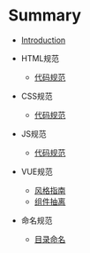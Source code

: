 # Summary

- [Introduction](README.md)
- HTML规范
  - [代码规范](html/code.md)

- CSS规范
  - [代码规范](css/code.md)

- JS规范
  - [代码规范](js/code.md)

- VUE规范
  - [风格指南](https://cn.vuejs.org/v2/style-guide/)
  - [组件抽离](vue/component.md)

- 命名规范
  - [目录命名](naming/catalogue.md)